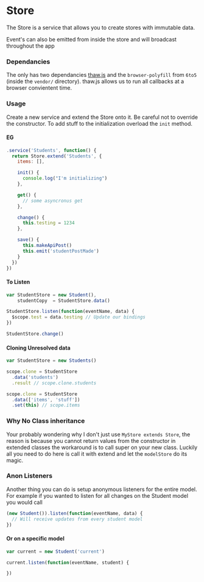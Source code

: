 Store
====
The Store is a service that allows you to create stores with immutable data.

Event's can also be emitted from inside the store and will broadcast throughout the app

### Dependancies
The only has two dependancies [thaw.js](robertleeplummerjr.github.io/thaw.js/) and
the `browser-polyfill` from `6to5` (inside the `vendor/` directory).
thaw.js allows us to run all callbacks at a browser convientent time.

### Usage
Create a new service and extend the Store onto it. Be careful not to override
the constructor. To add stuff to the initialization overload the `init` method.

#### EG
```javascript
.service('Students', function() {
  return Store.extend('Students', {
    items: [],

    init() {
      console.log("I'm initializing")
    },

    get() {
      // some asyncronus get
    },

    change() {
      this.testing = 1234
    },

    save() {
      this.makeApiPost()
      this.emit('studentPostMade')
    }
  })
})
```

#### To Listen
```javascript
var StudentStore = new Student(),
    studentCopy  = StudentStore.data()

StudentStore.listen(function(eventName, data) {
  $scope.test = data.testing // Update our bindings
})

StudentStore.change()
```

#### Cloning Unresolved data
```javascript
var StudentStore = new Students()

scope.clone = StudentStore
  .data('students')
  .result // scope.clone.students

scope.clone = StudentStore
  .data(['items', 'stuff'])
  .set(this) // scope.items
```

### Why No Class inheritance
Your probably wondering why I don't just use `MyStore extends Store`, the reason
is because you cannot return values from the constructor in extended classes the
workaround is to call super on your new class. Luckily all you need to do here is
call it with extend and let the `modelStore` do its magic.

### Anon Listeners
Another thing you can do is setup anonymous listeners for the entire model. For
example if you wanted to listen for all changes on the Student model you would call

```javascript
(new Student()).listen(function(eventName, data) {
  // Will receive updates from every student model
})
```

#### Or on a specific model

```javascript
var current = new Student('current')

current.listen(function(eventName, student) {

})
```
